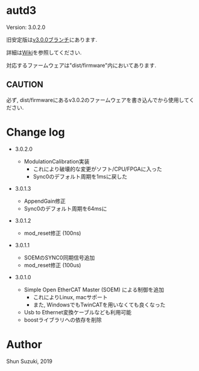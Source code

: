 # autd3 #

Version: 3.0.2.0

旧安定版は[v3.0.0ブランチ](https://github.com/shinolab/autd3-library-software/tree/v3.0.0)にあります.

詳細は[Wiki](https://github.com/shinolab/autd3-library-software/wiki)を参照してください.

対応するファームウェアは"dist/firmware"内においてあります.

## CAUTION ##

必ず, dist/firmwareにあるv3.0.2のファームウェアを書き込んでから使用してください.

# Change log

* 3.0.2.0
    * ModulationCalibration実装
        * これにより破壊的な変更がソフト/CPU/FPGAに入った
        * Sync0のデフォルト周期を1msに戻した

* 3.0.1.3
    * AppendGain修正
    * Sync0のデフォルト周期を64msに

* 3.0.1.2
    * mod_reset修正 (100ns)

* 3.0.1.1
    * SOEMのSYNC0同期信号追加
    * mod_reset修正 (100us)

* 3.0.1.0
    * Simple Open EtherCAT Master (SOEM) による制御を追加 
        * これによりLinux, macサポート
        * また, WindowsでもTwinCATを用いなくても良くなった
    * Usb to Ethernet変換ケーブルなども利用可能
    * boostライブラリへの依存を削除

# Author #

Shun Suzuki, 2019

